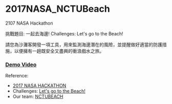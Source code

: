 # 2017NASA_NCTUBeach
2107 NASA Hackathon

挑戰題目: 一起去海邊!
Challenges: Let's go to the Beach!

請您為沙灘客開發一項工具，用來監測海邊潛在的風險，並提醒做好適當的防護措施，以便擁有一趟既安全又盡興的衝浪戲水之旅。

### **[Demo Video](https://hwhung0111.github.io/2017NASA_NCTUBeach/)**

Reference:
- [2017 NASA HACKATHON](http://spaceappstaiwan.weebly.com/)
- Challenges: [Let's go to the Beach!](https://2017.spaceappschallenge.org/challenges/earth-and-us/lets-go-beach/details)
- Our team: [NCTUBEACH](https://2017.spaceappschallenge.org/challenges/earth-and-us/lets-go-beach/teams/nctubeach/project)